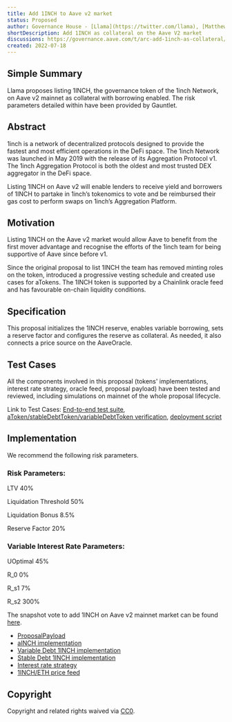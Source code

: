 ```yaml
---
title: Add 1INCH to Aave v2 market
status: Proposed
author: Governance House - [Llama](https://twitter.com/llama), [Matthew Graham](https://twitter.com/Matthew_Graham_), [defijesus.eth](https://twitter.com/eldefijesus)
shortDescription: Add 1INCH as collateral on the Aave V2 market
discussions: https://governance.aave.com/t/arc-add-1inch-as-collateral/8056
created: 2022-07-18
---
```



## Simple Summary

Llama proposes listing 1INCH, the governance token of the 1inch Network, on Aave v2 mainnet as collateral with borrowing enabled. The risk parameters detailed within have been provided by Gauntlet. 

## Abstract

1inch is a network of decentralized protocols designed to provide the fastest and most efficient operations in the DeFi space. The 1inch Network was launched in May 2019 with the release of its Aggregation Protocol v1. The 1inch Aggregation Protocol is both the oldest and most trusted DEX aggregator in the DeFi space.

Listing 1INCH on Aave v2 will enable lenders to receive yield and borrowers of 1INCH to partake in 1inch’s tokenomics to vote and be reimbursed their gas cost to perform swaps on 1inch’s Aggregation Platform.

## Motivation

Listing 1INCH on the Aave v2 market would allow Aave to benefit from the first mover advantage and recognise the efforts of the 1inch team for being supportive of Aave since before v1.  

Since the original proposal to list 1INCH the team has removed minting roles on the token, introduced a progressive vesting schedule and created use cases for aTokens. The 1INCH token is supported by a Chainlink oracle feed and has favourable on-chain liquidity conditions.

## Specification

This proposal initializes the 1INCH reserve, enables variable borrowing, sets a reserve factor and configures the reserve as collateral. As needed, it also connects a price source on the AaveOracle.

## Test Cases

All the components involved in this proposal (tokens' implementations, interest rate strategy, oracle feed, proposal payload) have been tested and reviewed, including simulations on mainnet of the whole proposal lifecycle.

Link to Test Cases: [End-to-end test suite](https://github.com/defijesus/bdg-labs-aave-v2-listings/blob/master/src/test/Validation1InchListing.sol), [aToken/stableDebtToken/variableDebtToken verification](https://github.com/defijesus/bdg-labs-aave-v2-listings/tree/master/diffs), [deployment script](https://github.com/defijesus/bdg-labs-aave-v2-listings/blob/master/scripts/1InchListingPayload.s.sol)

## Implementation

We recommend the following risk parameters.

### Risk Parameters:

LTV 40%

Liquidation Threshold 50%

Liquidation Bonus 8.5%

Reserve Factor 20%

### Variable Interest Rate Parameters:

UOptimal 45%

R_0 0%

R_s1 7%

R_s2 300%


The snapshot vote to add 1INCH on Aave v2 mainnet market can be found [here](https://snapshot.org/#/aave.eth/proposal/0x2ea76814a0dfcad7ea1a7b3c597f059a8d574f8143886b23043918998505f5a7).  


- [ProposalPayload](https://etherscan.io/address/0xd417d07c20e31f6e129fa68182054b641fbec8bd#code)
- [aINCH implementation](https://etherscan.io/address/0x130FBED7dBA2b370f0F93b0Caea2cfD9b811D66D#code)
- [Variable Debt 1INCH implementation](https://etherscan.io/address/0x4d3707566Ee8a0ed6DE424a262050C7587da8152#code)
- [Stable Debt 1INCH implementation](https://etherscan.io/address/0x9C2114Bf70774C36E9b8d6c790c9C14FF0d6799E#code)
- [Interest rate strategy](https://etherscan.io/address/0xb2eD1eCE1c13455Ce9299d35D3B00358529f3Dc8#code) 
- [1INCH/ETH price feed](https://etherscan.io/address/0x72AFAECF99C9d9C8215fF44C77B94B99C28741e8#code)

## Copyright

Copyright and related rights waived via [CC0](https://creativecommons.org/publicdomain/zero/1.0/).
